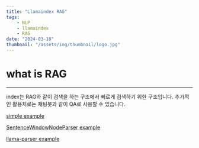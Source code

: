 ```yaml
---
title: "Llamaindex RAG"
tags:
    - NLP
    - llamaindex
    - RAG
date: "2024-03-18"
thumbnail: "/assets/img/thumbnail/logo.jpg"
---
```


# what is RAG
---
index는 RAG와 같이 검색을 하는 구조에서 빠르게 검색하기 위한 구조입니다. 추가적인 활용처로는 채팅봇과 같이 QA로 사용할 수 있습니다.

[simple example](https://colab.research.google.com/drive/1KOyzWpGv47EsBovjMqS8Y9IBaa-BI55O)

[SentenceWindowNodeParser example](https://colab.research.google.com/drive/1Xpd9Htf6h6-tnYobuXLffW8prRhFsphl)

[llama-parser example](https://colab.research.google.com/drive/1Qf3olO3_FupWgaL0MLln_g23nyjUbipF)

